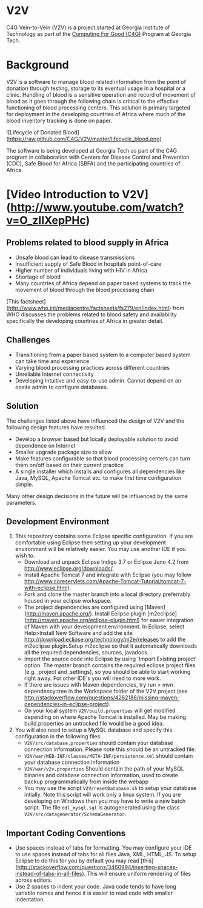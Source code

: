 V2V
===

C4G Vein-to-Vein (V2V) is a project started at Georgia Institute of Technology as part of the [Computing For Good (C4G)](http://www.cc.gatech.edu/about/advancing/c4g/) Program at Georgia Tech.

# Background
V2V is a software to manage blood related information from the point of donation through testing, storage to its eventual usage in a hospital or a clinic. Handling of blood is a sensitive operation and record of movement of blood as it goes through the following chain is critical to the effective functioning of blood processing centers. This solution is primary targeted for deployment in the developing countries of Africa where much of the blood inventory tracking is done on paper.

![Lifecycle of Donated Blood] (https://raw.github.com/C4G/V2V/master/lifecycle_blood.png)

The software is being developed at Georgia Tech as part of the C4G program in collaboration with Centers for Disease Control and Prevention (CDC), Safe Blood for Africa (SBFA) and the participating countries of Africa.

# [Video Introduction to V2V] (http://www.youtube.com/watch?v=O_zIIXepPHc)

## Problems related to blood supply in Africa
* Unsafe blood can lead to disease transmissions
* Insufficient supply of Safe Blood in hospitals point-of-care
* Higher number of individuals living with HIV in Africa
* Shortage of blood
* Many countries of Africa depend on paper based systems to track the movement of blood through the blood processing chain

[This factsheet] (http://www.who.int/mediacentre/factsheets/fs279/en/index.html) from WHO discusses the problems related to blood safety and availability specifically the developing countries of Africa in greater detail.

## Challenges
 * Transitioning from a paper based system to a computer based system can take time and experience
 * Varying blood processing practices across different countries
 * Unreliable Internet connectivity
 * Developing intuitive and easy-to-use admin. Cannot depend on an onsite admin to configure databases.

## Solution
The challenges listed above have influenced the design of V2V and the following design features have resulted.
 * Develop a browser based but locally deployable solution to avoid dependence on Internet
 * Smaller upgrade package size to allow 
 * Make features configurable so that blood processing centers can turn them on/off based on their current practice
 * A single installer which installs and configures all dependencies like Java, MySQL, Apache Tomcat etc. to make first time configuration simple.

Many other design decisions in the future will be influenced by the same parameters.


Development Environment
-----------------------
1. This repository contains some Eclipse specific configuration. If you are comfortable using Eclipse then setting up your development environment will be relatively easier.
   You may use another IDE if you wish to.
    * Download and unpack Eclipse Indigo 3.7 or Eclipse Juno 4.2 from http://www.eclipse.org/downloads/.
    * Install Apache Tomcat 7 and integrate with Eclipse (you may follow http://www.coreservlets.com/Apache-Tomcat-Tutorial/tomcat-7-with-eclipse.html).
    * Fork and clone the master branch into a local directory preferrably housed in your eclipse workspace.
    * The project dependencies are configured using [Maven] (http://maven.apache.org/). Install Eclipse plugin [m2eclipse] (http://maven.apache.org/eclipse-plugin.html) for easier integration of Maven with your development environment. In Eclipse, select Help>Install New Software and add the site http://download.eclipse.org/technology/m2e/releases to add the m2eclipse plugin.Setup m2eclipse so that it automatically downloads all the required dependencies, sources, javadocs.
    * Import the source code into Eclipse by using 'Import Existing project' option. The master branch contains the required eclipse project files (e.g. .project and .settings), so you should be able to start working right away. For other IDE's you will need to more work.
    * If there are issues with Maven dependencies, try run > mvn dependency:tree in the Workspace folder of the V2V project (see http://stackoverflow.com/questions/4262186/missing-maven-dependencies-in-eclipse-project).
    * On your local system `V2V/build.properties` will get modified depending on where Apache Tomcat is installed. May be making build.properties an untracked file would be a good idea.
2. You will also need to setup a MySQL database and specify this configuration in the following files:
    * `V2V/src/database.properties` should contain your database connection information. Please note this should be an untracked file.
    * `V2V/war/WEB-INF/classes/META-INF/persistence.xml` should contain your database connection information
    * `V2V/war/v2v.properties` Should contain the path of your MySQL binaries and database connection information, used to create backup programmatically from inside the webapp
    * You may use the script `V2V/resetDatabase.sh` to setup your database intially. Note this script will work only a linux system. If you are developing on Windows then you may have to write a new batch script. The file `ddl_mysql.sql` is autogenerated using the class `V2V/src/datagenerator/SchemaGenerator`.

Important Coding Conventions
----------------------------
  * Use spaces instead of tabs for formatting. You may configure your IDE to use spaces instead of tabs for all files Java, XML, HTML, JS.
    To setup Eclipse to do this for you by default you may read [this] (http://stackoverflow.com/questions/3460994/inserting-spaces-instead-of-tabs-in-all-files).
    This will ensure uniform rendering of files across editors.
  * Use 2 spaces to indent your code. Java code tends to have long variable names and hence it is easier to read code with smaller indentation.
